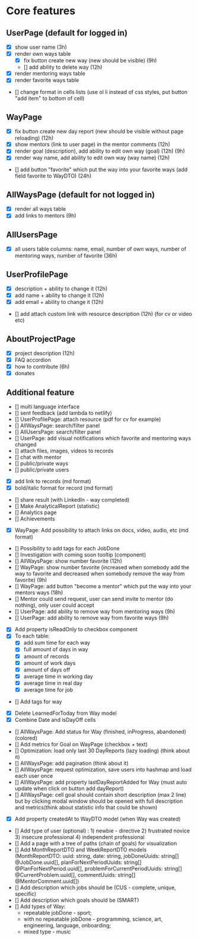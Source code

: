 # Core features

## UserPage (default for logged in)

- [x] show user name (3h)
- [x] render own ways table
  - [x] fix button create new way (new should be visible) (9h)
  - [] add ability to delete way (12h)
- [x] render mentoring ways table
- [x] render favorite ways table
- [] change format in cells lists (use ol li instead of css styles, put button "add item" to bottom of cell)

## WayPage

- [x] fix button create new day report (new should be visible without page reloading) (12h)
- [x] show mentors (link to user page) in the mentor comments (12h)
- [x] render goal (description), add ability to edit own way (goal) (12h) (9h)
- [x] render way name, add ability to edit own way (way name) (12h)
- [] add button "favorite" which put the way into your favorite ways (add field favorite to WayDTO) (24h)

## AllWaysPage (default for not logged in)

- [x] render all ways table
- [x] add links to mentors (9h)

## AllUsersPage

- [x] all users table columns: name, email, number of own ways, number of mentoring ways, number of favorite (36h) 

## UserProfilePage

- [x] description + ability to change it (12h)
- [x] add name + ability to change it (12h)
- [x] add email + ability to change it (12h)
- [] add attach custom link with resource description (12h) (for cv or video etc)

## AboutProjectPage

- [x] project description (12h)
- [x] FAQ accordion
- [x] how to contribute (6h)
- [x] donates

## Additional feature

- [] multi language interface 
- [] sent feedback (add lambda to netlify)
- [] UserProfilePage: attach resource (pdf for cv for example)
- [] AllWaysPage: search/filter panel
- [] AllUsersPage: search/filter panel
- [] UserPage: add visual notifications which favorite and mentoring ways changed
- [] attach files, images, videos to records
- [] chat with mentor
- [] public/private ways
- [] public/private users
- [x] add link to records (md format)
- [x] bold/italic format for record (md format)
- [] share result (with LinkedIn - way completed)
- [] Make AnalyticalReport (statistic)
- [] Analytics page
- [] Achievements
- [x] WayPage: Add possibility to attach links on docs, video, audio, etc (md format)
- [] Possibility to add tags for each JobDone
- [] Investigation with coming soon tooltip (component)
- [] AllWaysPage: show number favorite (12h)
- [] WayPage: show number favorite (increased when somebody add the way to favorite and decreased when somebody remove the way from favorite) (9h)
- [] WayPage: add button "become a mentor" which put the way into your mentors ways (18h)
- [] Mentor could send request, user can send invite to mentor (do nothing), only user could accept 
- [] UserPage: add ability to remove way from mentoring ways (9h)
- [] UserPage: add ability to remove way from favorite ways (9h)
- [x] Add property isReadOnly to checkbox component
- [x] To each table:
  - [x] add sum time for each way
  - [x] full amount of days in way
  - [x] amount of records
  - [x] amount of work days
  - [x] amount of days off
  - [x] average time in working day
  - [x] average time in real day
  - [x] average time for job
- [] Add tags for way
- [x] Delete LearnedForToday from Way model
- [x] Combine Date and isDayOff cells 
- [] AllWaysPage: Add status for Way (finished, inProgress, abandoned) (colored)
- [] Add metrics for Goal on WayPage (checkbox + text)
- [] Optimization: load only last 30 DayReports (lazy loading) (think about it)
- [] AllWaysPage: add pagination (think about it)
- [] AllWaysPage: request optimization, save users into hashmap and load each user once
- [] AllWaysPage: add property lastDayReportAdded for Way (must auto update when click on button add dayReport)
- [] AllWaysPage: cell goal should contain short description (max 2 line) but by clicking modal window should be opened with full description and metrics(think about statistic info that could be shown)
- [x] Add property createdAt to WayDTO model (when Way was created)
- [] Add type of user (optional) : 1) newbie - directive 2) frustrated novice 3) insecure professional 4) independent professional
- [] Add a page with a tree of paths (chain of goals) for visualization
- [] Add MonthReportDTO and WeekReportDTO models (MonthReportDTO: uuid: string, date: string, jobDoneUuids: string[] @JobDone.uuid[], planForNextPeriodUuids: string[] @PlanForNextPeriod.uuid[], problemForCurrentPeriodUuids: string[] @CurrentProblem.uuid[], commentUuids: string[] @MentorComment.uuid[])
- [] Add description which jobs should be (CUS - complete, unique, specific)
- [] Add description which goals should be (SMART)
- [] Add types of Way:
  * repeatable jobDone - sport;
  * with no repeatable jobDone - programming, science, art, engineering, language, onboarding;
  * mixed type - music
